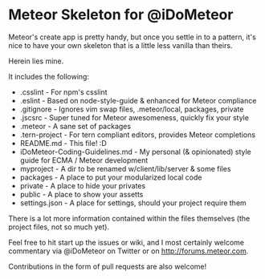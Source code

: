 # Meteor Skeleton for @iDoMeteor

Meteor's create app is pretty handy, but once you settle in to a pattern,
it's nice to have your own skeleton that is a little less vanilla than
theirs.

Herein lies mine.

It includes the following:

* .csslint - For npm's csslint
* .eslint - Based on node-style-guide & enhanced for Meteor compliance
* .gitignore - Ignores vim swap files, .meteor/local, packages, private
* .jscsrc - Super tuned for Meteor awesomeness, quickly fix your style
* .meteor - A sane set of packages
* .tern-project - For tern compliant editors, provides Meteor completions
* README.md - This file! :D
* iDoMeteor-Coding-Guidelines.md - My personal (& opinionated) style guide for ECMA / Meteor development
* myproject - A dir to be renamed w/client/lib/server & some files
* packages - A place to put your modularized local code
* private - A place to hide your privates
* public - A place to show your assetts
* settings.json - A place for settings, should your project require them

There is a lot more information contained within the files themselves (the
project files, not so much yet).

Feel free to hit start up the issues or wiki, and I most certainly welcome
commentary via @iDoMeteor on Twitter or on http://forums.meteor.com.

Contributions in the form of pull requests are also welcome!
